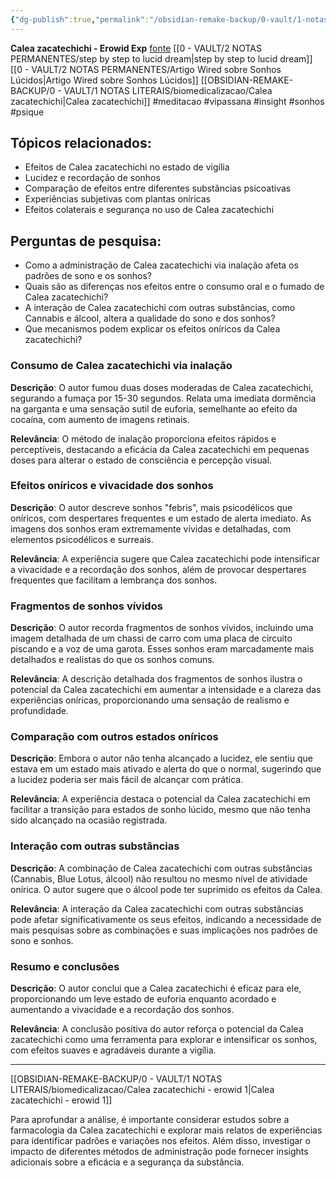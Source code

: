 ```yaml
---
{"dg-publish":true,"permalink":"/obsidian-remake-backup/0-vault/1-notas-literais/biomedicalizacao/calea-zacatechichi-erowid-2/","tags":["meditacao","vipassana","insight","sonhos","psique"],"dgHomeLink":true,"dgShowLocalGraph":true,"dgShowFileTree":true,"dgEnableSearch":true,"noteIcon":""}
---
```


**Calea zacatechichi - Erowid Exp**
[fonte](https://www.erowid.org/experiences/exp.php?ID=8583)
[[0 - VAULT/2 NOTAS PERMANENTES/step by step to lucid dream\|step by step to lucid dream]]
[[0 - VAULT/2 NOTAS PERMANENTES/Artigo Wired sobre Sonhos Lúcidos\|Artigo Wired sobre Sonhos Lúcidos]]
[[OBSIDIAN-REMAKE-BACKUP/0 - VAULT/1 NOTAS LITERAIS/biomedicalizacao/Calea zacatechichi\|Calea zacatechichi]]
#meditacao #vipassana #insight #sonhos #psique
## Tópicos relacionados:

- Efeitos de Calea zacatechichi no estado de vigília
- Lucidez e recordação de sonhos
- Comparação de efeitos entre diferentes substâncias psicoativas
- Experiências subjetivas com plantas oníricas
- Efeitos colaterais e segurança no uso de Calea zacatechichi

## Perguntas de pesquisa:

- Como a administração de Calea zacatechichi via inalação afeta os padrões de sono e os sonhos?
- Quais são as diferenças nos efeitos entre o consumo oral e o fumado de Calea zacatechichi?
- A interação de Calea zacatechichi com outras substâncias, como Cannabis e álcool, altera a qualidade do sono e dos sonhos?
- Que mecanismos podem explicar os efeitos oníricos da Calea zacatechichi?

### **Consumo de Calea zacatechichi via inalação**

**Descrição**: O autor fumou duas doses moderadas de Calea zacatechichi, segurando a fumaça por 15-30 segundos. Relata uma imediata dormência na garganta e uma sensação sutil de euforia, semelhante ao efeito da cocaína, com aumento de imagens retinais.

**Relevância**: O método de inalação proporciona efeitos rápidos e perceptíveis, destacando a eficácia da Calea zacatechichi em pequenas doses para alterar o estado de consciência e percepção visual.

### **Efeitos oníricos e vivacidade dos sonhos**

**Descrição**: O autor descreve sonhos "febris", mais psicodélicos que oníricos, com despertares frequentes e um estado de alerta imediato. As imagens dos sonhos eram extremamente vívidas e detalhadas, com elementos psicodélicos e surreais.

**Relevância**: A experiência sugere que Calea zacatechichi pode intensificar a vivacidade e a recordação dos sonhos, além de provocar despertares frequentes que facilitam a lembrança dos sonhos.

### **Fragmentos de sonhos vívidos**

**Descrição**: O autor recorda fragmentos de sonhos vívidos, incluindo uma imagem detalhada de um chassi de carro com uma placa de circuito piscando e a voz de uma garota. Esses sonhos eram marcadamente mais detalhados e realistas do que os sonhos comuns.

**Relevância**: A descrição detalhada dos fragmentos de sonhos ilustra o potencial da Calea zacatechichi em aumentar a intensidade e a clareza das experiências oníricas, proporcionando uma sensação de realismo e profundidade.

### **Comparação com outros estados oníricos**

**Descrição**: Embora o autor não tenha alcançado a lucidez, ele sentiu que estava em um estado mais ativado e alerta do que o normal, sugerindo que a lucidez poderia ser mais fácil de alcançar com prática.

**Relevância**: A experiência destaca o potencial da Calea zacatechichi em facilitar a transição para estados de sonho lúcido, mesmo que não tenha sido alcançado na ocasião registrada.

### **Interação com outras substâncias**

**Descrição**: A combinação de Calea zacatechichi com outras substâncias (Cannabis, Blue Lotus, álcool) não resultou no mesmo nível de atividade onírica. O autor sugere que o álcool pode ter suprimido os efeitos da Calea.

**Relevância**: A interação da Calea zacatechichi com outras substâncias pode afetar significativamente os seus efeitos, indicando a necessidade de mais pesquisas sobre as combinações e suas implicações nos padrões de sono e sonhos.

### **Resumo e conclusões**

**Descrição**: O autor conclui que a Calea zacatechichi é eficaz para ele, proporcionando um leve estado de euforia enquanto acordado e aumentando a vivacidade e a recordação dos sonhos.

**Relevância**: A conclusão positiva do autor reforça o potencial da Calea zacatechichi como uma ferramenta para explorar e intensificar os sonhos, com efeitos suaves e agradáveis durante a vigília.

---

[[OBSIDIAN-REMAKE-BACKUP/0 - VAULT/1 NOTAS LITERAIS/biomedicalizacao/Calea zacatechichi - erowid 1\|Calea zacatechichi - erowid 1]]

Para aprofundar a análise, é importante considerar estudos sobre a farmacologia da Calea zacatechichi e explorar mais relatos de experiências para identificar padrões e variações nos efeitos. Além disso, investigar o impacto de diferentes métodos de administração pode fornecer insights adicionais sobre a eficácia e a segurança da substância.